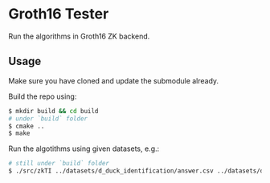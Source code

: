 # Groth16 Tester

Run the algorithms in Groth16 ZK backend.

## Usage

Make sure you have cloned and update the submodule already.

Build the repo using:

``` bash
$ mkdir build && cd build
# under `build` folder
$ cmake ..
$ make
```

Run the algotithms using given datasets, e.g.:

``` bash
# still under `build` folder
$ ./src/zkTI ../datasets/d_duck_identification/answer.csv ../datasets/d_duck_identification/truth.csv
```